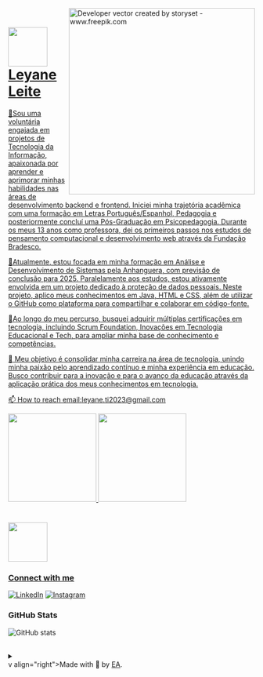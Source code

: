 <img align="right" alt="Developer vector created by storyset - www.freepik.com" height="380" src="https://user-images.githubusercontent.com/97471199/230774187-e482399b-492c-4c17-a831-0314bf90526e.png">
<h1>
    <a href="https://leyanedev.github.io/">
 <img width="80px" align="center" src="https://github.com/leyanedev/santander-bootcamp-2024/assets/137809210/d117ab00-1f16-42b4-8d10-7c808351dc3f">
    <span>Leyane Leite</span>
</h1>

👀Sou uma voluntária engajada em projetos de Tecnologia da Informação, apaixonada por aprender e aprimorar minhas habilidades nas áreas de desenvolvimento backend e frontend. Iniciei minha trajetória acadêmica com uma formação em Letras Português/Espanhol, Pedagogia e posteriormente concluí uma Pós-Graduação em Psicopedagogia. Durante os meus 13 anos como professora, dei os primeiros passos nos estudos de pensamento computacional e desenvolvimento web através da Fundação Bradesco.

🔎Atualmente, estou focada em minha formação em Análise e Desenvolvimento de Sistemas pela Anhanguera, com previsão de conclusão para 2025. Paralelamente aos estudos, estou ativamente envolvida em um projeto dedicado à proteção de dados pessoais. Neste projeto, aplico meus conhecimentos em Java, HTML e CSS, além de utilizar o GitHub como plataforma para compartilhar e colaborar em código-fonte.

🎯Ao longo do meu percurso, busquei adquirir múltiplas certificações em tecnologia, incluindo Scrum Foundation, Inovações em Tecnologia Educacional e Tech, para ampliar minha base de conhecimento e competências.

🌱 Meu objetivo é consolidar minha carreira na área de tecnologia, unindo minha paixão pelo aprendizado contínuo e minha experiência em educação. Busco contribuir para a inovação e para o avanço da educação através da aplicação prática dos meus conhecimentos em tecnologia.

📫 How to reach email:leyane.ti2023@gmail.com
  
 <div>
  <a href="https://github.com/leyanedev">
  <img height="180em" src="https://github-readme-stats.vercel.app/api?username=Leyanedev&show_icons=true&theme=dracula&include_all_commits=true&count_private=true"/>
  <img height="180em" src="https://github-readme-stats.vercel.app/api/top-langs/?username=Leyanedev&layout=compact&langs_count=16&theme=dracula"/>

<h1>
    <a href="https://leyanedev.github.io/">
 <img width="80px" align="center" src="https://github.com/leyanedev/santander-bootcamp-2024/assets/137809210/d117ab00-1f16-42b4-8d10-7c808351dc3f">
 
</h1>

<h3 align="left">Connect with me</h3>

[![LinkedIn](https://img.shields.io/badge/-LinkedIn-000?style=for-the-badge&logo=linkedin&logoColor=FF00F6&color:FFF)](https://www.linkedin.com/in/leyane-a-leite/)
[![Instagram](https://img.shields.io/badge/-Instagram-000?style=for-the-badge&logo=instagram&logoColor=FF00F6&color:FFF)](https://instagram.com/leyaneleite/)

<h3 align="left">GitHub Stats</h3>

![GitHub stats](https://github-readme-stats-git-masterrstaa-rickstaa.vercel.app/api?username=leyanedev&hide_title=true&show_icons=true&include_all_commits=false&count_private=true&line_height=25&hide=issues&bg_color=000&title_color=FF00F6&text_color=FFF&border_radius=3&border_color=36123c&icon_color=FF00F6&theme=jolly)
<!--[![Most Used Languages](https://github-readme-stats-git-masterrstaa-rickstaa.vercel.app/api/top-langs/?username=leyanedev&line_height=10&card_width=290&layout=compact&hide_title=false&count_private=true&langs_count=4&show_icons=true&title_color=FF00F6&hide=html,css&bg_color=000&text_color=8B8B8B&border_radius=3&border_color=561760&count_private=true)](https://github.com/leyanedev/github-readme-stats)-->
<br>

<details align="left">
  <summary></summary> 
 
  - Badges by <a href="https://shields.io/">shields.io</a><br>
  - GitHub Stats by <a href="https://github.com/anuraghazra/github-readme-stats">anuraghazra</a>
  - Developer vector created by <a href="https://www.freepik.com/vectors/developer">storyset - www.freepik.com</a> (edited by author)

 
</div>
v align="right">Made with 💜 by <a href="https://github.com/leyanedev">EA</a>.</div>


